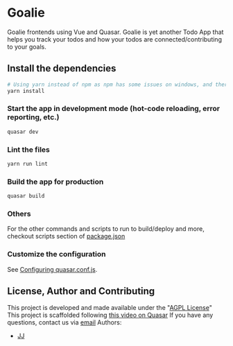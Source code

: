 # Goalie
Goalie frontends using Vue and Quasar.
Goalie is yet another Todo App that helps you track your todos and how your todos are connected/contributing to your goals.


## Install the dependencies
```bash
# Using yarn instead of npm as npm has some issues on windows, and there are some quirks when used with quasar
yarn install
```


### Start the app in development mode (hot-code reloading, error reporting, etc.)
```bash
quasar dev
```


### Lint the files
```bash
yarn run lint
```


### Build the app for production
```bash
quasar build
```

### Others
For the other commands and scripts to run to build/deploy and more, checkout scripts section of [package.json](./package.json)


### Customize the configuration
See [Configuring quasar.conf.js](https://quasar.dev/quasar-cli/quasar-conf-js).


## License, Author and Contributing
This project is developed and made available under the "[AGPL License](./LICENSE)"
This project is scaffolded following [this video on Quasar](https://www.youtube.com/watch?v=GV-D85D9KJQ&feature=emb_logo&ab_channel=MakeAppswithDanny)
If you have any questions, contact us via [email](mailto:developer@enkeldigital.com)
Authors:
- [JJ](https://github.com/Jaimeloeuf)

